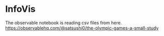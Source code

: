 # InfoVis

The observable notebook is reading csv files from here.
https://observablehq.com/@satsushi0/the-olympic-games-a-small-study
